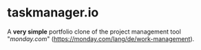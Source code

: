 # taskmanager.io

A **very simple** portfolio clone of the project management tool "_monday.com_" (https://monday.com/lang/de/work-management).
